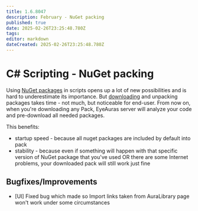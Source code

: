 ```yaml
---
title: 1.6.8047
description: February - NuGet packing
published: true
date: 2025-02-26T23:25:48.780Z
tags: 
editor: markdown
dateCreated: 2025-02-26T23:25:48.780Z
---
```


# C# Scripting - NuGet packing
Using [NuGet packages](https://wiki.eyeauras.net/en/scripting/nuget) in scripts opens up a lot of new possibilities and is hard to underestimate its importance. 
But [downloading](https://www.nuget.org/) and unpacking packages takes time - not much, but noticeable for end-user. 
From now on, when you're downloading any Pack, EyeAuras server will analyze your code and pre-download all needed packages. 

This benefits:
- startup speed - because all nuget packages are included by default into pack
- stability - because even if something will happen with that specific version of NuGet package that you've used OR there are some Internet problems, your downloaded pack will still work just fine


## Bugfixes/Improvements
- [UI] Fixed bug which made so Import links taken from AuraLibrary page won't work under some circumstances
